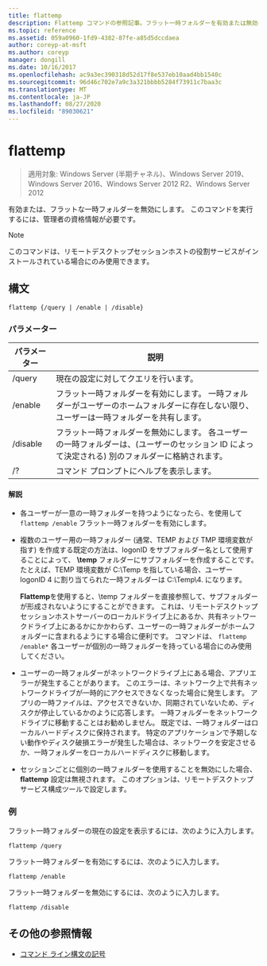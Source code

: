 ```yaml
---
title: flattemp
description: Flattemp コマンドの参照記事。フラット一時フォルダーを有効または無効にします。
ms.topic: reference
ms.assetid: 059a0960-1fd9-4382-87fe-a85d5dccdaea
author: coreyp-at-msft
ms.author: coreyp
manager: dongill
ms.date: 10/16/2017
ms.openlocfilehash: ac9a3ec390318d52d17f8e537eb10aad4bb1540c
ms.sourcegitcommit: 96d46c702e7a9c3a321bbbb5284f73911c7baa3c
ms.translationtype: MT
ms.contentlocale: ja-JP
ms.lasthandoff: 08/27/2020
ms.locfileid: "89030621"
---
```

# <a name="flattemp"></a>flattemp

> 適用対象: Windows Server (半期チャネル)、Windows Server 2019、Windows Server 2016、Windows Server 2012 R2、Windows Server 2012

有効または、フラットな一時フォルダーを無効にします。 このコマンドを実行するには、管理者の資格情報が必要です。

> [!NOTE]
> このコマンドは、リモートデスクトップセッションホストの役割サービスがインストールされている場合にのみ使用できます。

## <a name="syntax"></a>構文

```
flattemp {/query | /enable | /disable}
```

### <a name="parameters"></a>パラメーター

| パラメーター | 説明 |
| --------- | ----------- |
| /query | 現在の設定に対してクエリを行います。 |
| /enable | フラット一時フォルダーを有効にします。 一時フォルダーがユーザーのホームフォルダーに存在しない限り、ユーザーは一時フォルダーを共有します。 |
| /disable | フラット一時フォルダーを無効にします。 各ユーザーの一時フォルダーは、(ユーザーのセッション ID によって決定される) 別のフォルダーに格納されます。 |
| /? | コマンド プロンプトにヘルプを表示します。 |

#### <a name="remarks"></a>解説

- 各ユーザーが一意の一時フォルダーを持つようになったら、を使用して `flattemp /enable` フラット一時フォルダーを有効にします。

- 複数のユーザー用の一時フォルダー (通常、TEMP および TMP 環境変数が指す) を作成する既定の方法は、logonID をサブフォルダー名として使用することによって、 **\temp** フォルダーにサブフォルダーを作成することです。 たとえば、TEMP 環境変数が C:\Temp を指している場合、ユーザー logonID 4 に割り当てられた一時フォルダーは C:\Temp\4. になります。

    **Flattemp**を使用すると、\temp フォルダーを直接参照して、サブフォルダーが形成されないようにすることができます。 これは、リモートデスクトップセッションホストサーバーのローカルドライブ上にあるか、共有ネットワークドライブ上にあるかにかかわらず、ユーザーの一時フォルダーがホームフォルダーに含まれるようにする場合に便利です。 コマンドは、 `flattemp /enable*` 各ユーザーが個別の一時フォルダーを持っている場合にのみ使用してください。

- ユーザーの一時フォルダーがネットワークドライブ上にある場合、アプリエラーが発生することがあります。 このエラーは、ネットワーク上で共有ネットワークドライブが一時的にアクセスできなくなった場合に発生します。 アプリの一時ファイルは、アクセスできないか、同期されていないため、ディスクが停止しているかのように応答します。 一時フォルダーをネットワークドライブに移動することはお勧めしません。 既定では、一時フォルダーはローカルハードディスクに保持されます。 特定のアプリケーションで予期しない動作やディスク破損エラーが発生した場合は、ネットワークを安定させるか、一時フォルダーをローカルハードディスクに移動します。

- セッションごとに個別の一時フォルダーを使用することを無効にした場合、 **flattemp** 設定は無視されます。 このオプションは、リモートデスクトップサービス構成ツールで設定します。

### <a name="examples"></a>例

フラット一時フォルダーの現在の設定を表示するには、次のように入力します。

```
flattemp /query
```

フラット一時フォルダーを有効にするには、次のように入力します。

```
flattemp /enable
```

フラット一時フォルダーを無効にするには、次のように入力します。

```
flattemp /disable
```

## <a name="additional-references"></a>その他の参照情報

- [コマンド ライン構文の記号](command-line-syntax-key.md)

